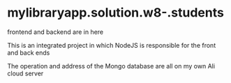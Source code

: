 # mylibraryapp.solution.w8-.students
frontend and backend are in here

This is an integrated project in which NodeJS is responsible for the front and back ends

The operation and address of the Mongo database are all on my own Ali cloud server

